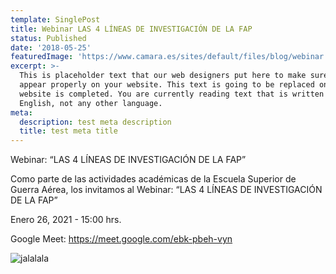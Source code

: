 ```yaml
---
template: SinglePost
title: Webinar LAS 4 LÍNEAS DE INVESTIGACIÓN DE LA FAP
status: Published
date: '2018-05-25'
featuredImage: 'https://www.camara.es/sites/default/files/blog/webinar.jpg'
excerpt: >-
  This is placeholder text that our web designers put here to make sure words
  appear properly on your website. This text is going to be replaced once the
  website is completed. You are currently reading text that is written in
  English, not any other language.
meta:
  description: test meta description
  title: test meta title
---
```


Webinar: “LAS 4 LÍNEAS DE INVESTIGACIÓN DE LA FAP”

Como parte de las actividades académicas de la Escuela Superior de Guerra Aérea, los invitamos al Webinar: “LAS 4 LÍNEAS DE INVESTIGACIÓN DE LA FAP”

Enero 26, 2021 - 15:00 hrs.

Google Meet: https://meet.google.com/ebk-pbeh-vyn

![jalalala](https://esfap.edu.pe/images/webinar.png "stest")
